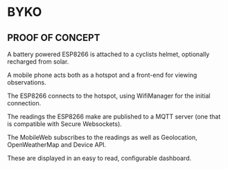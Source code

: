 # BYKO

## PROOF OF CONCEPT

A battery powered ESP8266 is attached to a cyclists helmet, optionally recharged from solar.

A mobile phone acts both as a hotspot and a front-end for viewing observations.

The ESP8266 connects to the hotspot, using WifiManager for the initial connection.

The readings the ESP8266 make are published to a MQTT server (one that is compatible with Secure Websockets).

The MobileWeb subscribes to the readings as well as Geolocation, OpenWeatherMap and Device API.

These are displayed in an easy to read, configurable dashboard.
